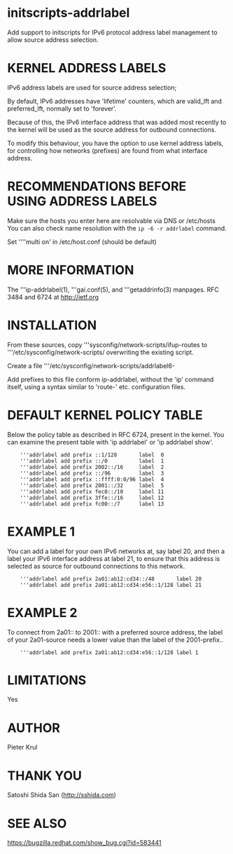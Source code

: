 # initscripts-addrlabel

Add support to initscripts for IPv6 protocol address label management to
allow source address selection.


KERNEL ADDRESS LABELS
=====================

IPv6 address labels are used for source address selection;

By default, IPv6 addresses have 'lifetime' counters, which are valid_lft
and preferred_lft, normally set to 'forever'.

Because of this, the IPv6 interface address that was added most recently to
the kernel will be used as the source address for outbound connections.

To modify this behaviour, you have the option to use kernel address labels,
for controlling how networks (prefixes) are found from what interface
address.


RECOMMENDATIONS BEFORE USING ADDRESS LABELS
===========================================

Make sure the hosts you enter here are resolvable via DNS or /etc/hosts
You can also check name resolution with the `ip -6 -r addrlabel` command.
 
Set         ''''multi on' in /etc/host.conf (should be default)


MORE INFORMATION
================

The         '''ip-addrlabel(1),         '''gai.conf(5), and         '''getaddrinfo(3) manpages.
RFC 3484 and 6724 at http://ietf.org


INSTALLATION
============

From these sources, copy         '''sysconfig/network-scripts/ifup-routes to
        '''/etc/sysconfig/network-scripts/ overwriting the existing script.

Create a file         '''/etc/sysconfig/network-scripts/addrlabel6-<dev>

Add prefixes to this file conform ip-addrlabel, without the 'ip' command 
itself, using a syntax similar to 'route-<dev>' etc. configuration files.


DEFAULT KERNEL POLICY TABLE
===========================

Below the policy table as described in RFC 6724, present in the kernel.
You can examine the present table with 'ip addrlabel' or 'ip addrlabel show'.

        '''addrlabel add prefix ::1/128       label  0
        '''addrlabel add prefix ::/0          label  1
        '''addrlabel add prefix 2002::/16     label  2
        '''addrlabel add prefix ::/96         label  3
        '''addrlabel add prefix ::ffff:0:0/96 label  4
        '''addrlabel add prefix 2001::/32     label  5
        '''addrlabel add prefix fec0::/10     label 11
        '''addrlabel add prefix 3ffe::/16     label 12
        '''addrlabel add prefix fc00::/7      label 13


EXAMPLE 1
=========
You can add a label for your own IPv6 networks at, say label 20, and then
a label your IPv6 interface address at label 21, to ensure that this 
address is selected as source for outbound connections to this network.

        '''addrlabel add prefix 2a01:ab12:cd34::/48       label 20
        '''addrlabel add prefix 2a01:ab12:cd34:e56::1/128 label 21


EXAMPLE 2
=========
To connect from 2a01:: to 2001:: with a preferred source address, the label
of your 2a01-source needs a lower value than the label of the 2001-prefix..

        '''addrlabel add prefix 2a01:ab12:cd34:e56::1/128 label 1


LIMITATIONS
===========

Yes


AUTHOR
======
Pieter Krul


THANK YOU
=========
Satoshi Shida San (http://sshida.com)


SEE ALSO
========
https://bugzilla.redhat.com/show_bug.cgi?id=583441


